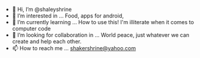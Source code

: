 - 👋 Hi, I’m @shaleyshrine
- 👀 I’m interested in ... Food, apps for android, 
- 🌱 I’m currently learning ... How to use this! I'm illiterate when it comes to computer code
- 💞️ I’m looking for collaboration in ... World peace, just whatever we can create and help each other.
- 📫 How to reach me ... shakershrine@yahoo.com

<!---
shaleyshrine/shaleyshrine is a ✨ special ✨ repository because its `README.md` (this file) appears on your GitHub profile.
You can click the Preview link to take a look at your changes.
--->
